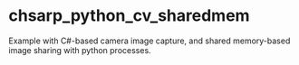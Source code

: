 # chsarp_python_cv_sharedmem
Example with C#-based camera image capture, and shared memory-based image sharing with python processes.
